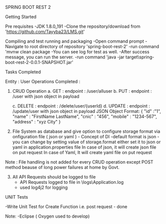 SPRING BOOT REST 2

Getting Started

Pre requisites 
-JDK 1.8.0_191
-Clone the repository/download from 'https://github.com/Tayyba23/LMS.git'


Compiling and test running and packaging 
-Open command prompt
-Navigate to root directory of repository 'spring-boot-rest-2'
-run command 'mvnw clean package
-You can see log for test as well. 
-After success message, you can run the server.
-run command 'java -jar target\spring-boot-rest-2-0.0.1-SNAPSHOT.jar'


Tasks Completed 

Entity : User 
Operations Completed : 

1. CRUD Operation
	a. GET :
		 endpoint : /user/alluser
	b. PUT : 
		endpoint : /user
	           with json object in payload

	c. DELETE : 
		endpoint : /delete/user/{userId}
	d. UPDATE : 
		endpoint : /update/user 
				with json object in payload
JSON Object Format: 
	{
	"id" :"1",
	"name" : "FirstName LastName",
	"cnic" :  "456",
	"mobile" : "1234-567",
	"address" : "xyz City"
	}

2. File System as database and give option to configure storage format via onfiguration file ( json or yaml ) - Concept of DI
		-default format is json 
		-you can change by setting value of storage.format either set it to json or yaml in application.properties file
 In case of json, it will create json file on put request
 In case of Yaml, It will create yaml file on put request

 Note : File handling is not added for every CRUD operation except POST method beause of long power failures at home by Govt.

3. All API Requests should be logged to file 
	- API Requests logged to file in \logs\Application.log
	- used log4j2 for logging

UNIT Tests 

-Write Unit Test for Create Function i.e. post request - done

Note:
-Eclipse ( Oxygen used to develop)


